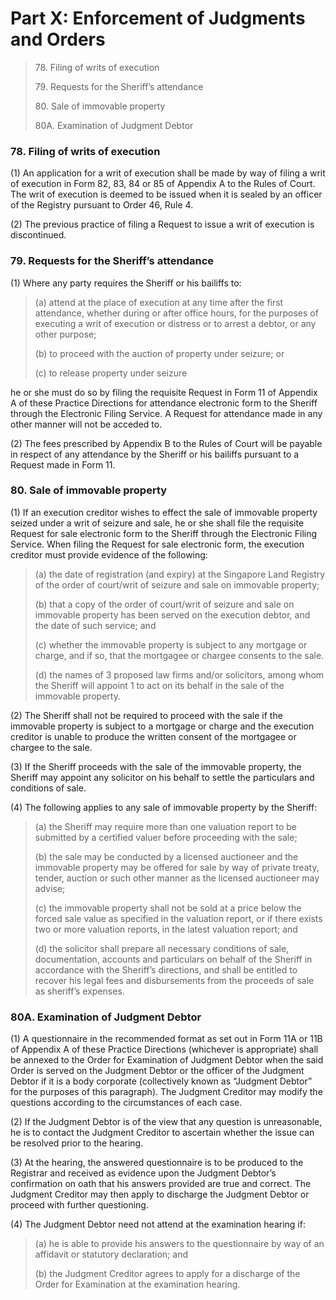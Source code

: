 # Part X: Enforcement of Judgments and Orders

> 78\. Filing of writs of execution
>
> 79\. Requests for the Sheriff’s attendance
>
> 80\. Sale of immovable property
>
> 80A. Examination of Judgment Debtor

### 78. Filing of writs of execution <a href="#id-78-filing-of-writs-of-execution" id="id-78-filing-of-writs-of-execution"></a>

(1) An application for a writ of execution shall be made by way of filing a writ of execution in Form 82, 83, 84 or 85 of Appendix A to the Rules of Court. The writ of execution is deemed to be issued when it is sealed by an officer of the Registry pursuant to Order 46, Rule 4.

(2) The previous practice of filing a Request to issue a writ of execution is discontinued.

### 79. Requests for the Sheriff’s attendance <a href="#id-79-requests-for-the-sheriffs-attendance" id="id-79-requests-for-the-sheriffs-attendance"></a>

(1) Where any party requires the Sheriff or his bailiffs to:

> (a) attend at the place of execution at any time after the first attendance, whether during or after office hours, for the purposes of executing a writ of execution or distress or to arrest a debtor, or any other purpose;
>
> (b) to proceed with the auction of property under seizure; or
>
> (c) to release property under seizure

he or she must do so by filing the requisite Request in Form 11 of Appendix A of these Practice Directions for attendance electronic form to the Sheriff through the Electronic Filing Service. A Request for attendance made in any other manner will not be acceded to.

(2) The fees prescribed by Appendix B to the Rules of Court will be payable in respect of any attendance by the Sheriff or his bailiffs pursuant to a Request made in Form 11.

### 80. Sale of immovable property <a href="#id-80-sale-of-immovable-property" id="id-80-sale-of-immovable-property"></a>

(1) If an execution creditor wishes to effect the sale of immovable property seized under a writ of seizure and sale, he or she shall file the requisite Request for sale electronic form to the Sheriff through the Electronic Filing Service. When filing the Request for sale electronic form, the execution creditor must provide evidence of the following:

> (a) the date of registration (and expiry) at the Singapore Land Registry of the order of court/writ of seizure and sale on immovable property;
>
> (b) that a copy of the order of court/writ of seizure and sale on immovable property has been served on the execution debtor, and the date of such service; and
>
> (c) whether the immovable property is subject to any mortgage or charge, and if so, that the mortgagee or chargee consents to the sale.
>
> (d) the names of 3 proposed law firms and/or solicitors, among whom the Sheriff will appoint 1 to act on its behalf in the sale of the immovable property.

(2) The Sheriff shall not be required to proceed with the sale if the immovable property is subject to a mortgage or charge and the execution creditor is unable to produce the written consent of the mortgagee or chargee to the sale.

(3) If the Sheriff proceeds with the sale of the immovable property, the Sheriff may appoint any solicitor on his behalf to settle the particulars and conditions of sale.

(4) The following applies to any sale of immovable property by the Sheriff:

> (a) the Sheriff may require more than one valuation report to be submitted by a certified valuer before proceeding with the sale;
>
> (b) the sale may be conducted by a licensed auctioneer and the immovable property may be offered for sale by way of private treaty, tender, auction or such other manner as the licensed auctioneer may advise;
>
> (c) the immovable property shall not be sold at a price below the forced sale value as specified in the valuation report, or if there exists two or more valuation reports, in the latest valuation report; and
>
> (d) the solicitor shall prepare all necessary conditions of sale, documentation, accounts and particulars on behalf of the Sheriff in accordance with the Sheriff’s directions, and shall be entitled to recover his legal fees and disbursements from the proceeds of sale as sheriff’s expenses.

### 80A. Examination of Judgment Debtor <a href="#id-80a-examination-of-judgment-debtor" id="id-80a-examination-of-judgment-debtor"></a>

(1) A questionnaire in the recommended format as set out in Form 11A or 11B of Appendix A of these Practice Directions (whichever is appropriate) shall be annexed to the Order for Examination of Judgment Debtor when the said Order is served on the Judgment Debtor or the officer of the Judgment Debtor if it is a body corporate (collectively known as “Judgment Debtor” for the purposes of this paragraph). The Judgment Creditor may modify the questions according to the circumstances of each case.

(2) If the Judgment Debtor is of the view that any question is unreasonable, he is to contact the Judgment Creditor to ascertain whether the issue can be resolved prior to the hearing.

(3) At the hearing, the answered questionnaire is to be produced to the Registrar and received as evidence upon the Judgment Debtor’s confirmation on oath that his answers provided are true and correct. The Judgment Creditor may then apply to discharge the Judgment Debtor or proceed with further questioning.

(4) The Judgment Debtor need not attend at the examination hearing if:

> (a) he is able to provide his answers to the questionnaire by way of an affidavit or statutory declaration; and
>
> (b) the Judgment Creditor agrees to apply for a discharge of the Order for Examination at the examination hearing.
